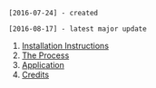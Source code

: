 `[2016-07-24] - created`

`[2016-08-17] - latest major update`

1. [Installation Instructions](INSTALLATION.md)
1. [The Process](PROCESS.md)
1. [Application](APP.md)
1. [Credits](CREDITS.md)
